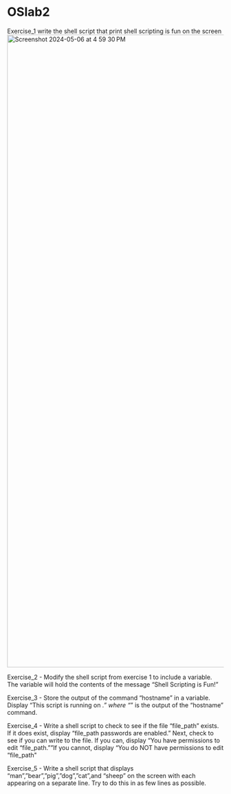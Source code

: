 # OSlab2
Exercise_1 write the shell script that print shell scripting is fun on the screen
<img width="1470" alt="Screenshot 2024-05-06 at 4 59 30 PM" src="https://github.com/BHAGATBHAGYASHREE/OSlab2/assets/142775493/ccd326e0-ccbe-4e11-ab5d-eb1016a521f2">

Exercise_2 - Modify the shell script from exercise 1 to include a variable. The variable will hold the contents of the message “Shell Scripting is Fun!”

Exercise_3 - Store the output of the command “hostname” in a variable. Display “This script is running on _.” where “_” is the output of the “hostname” command.

Exercise_4 - Write a shell script to check to see if the file “file_path” exists. If it does exist, display “file_path passwords are enabled.” Next, check to see if you can write to the file. If you can, display “You have permissions to edit “file_path.””If you cannot, display “You do NOT have permissions to edit “file_path"

Exercise_5 - Write a shell script that displays “man”,”bear”,”pig”,”dog”,”cat”,and “sheep” on the screen with each appearing on a separate line. Try to do this in as few lines as possible.
